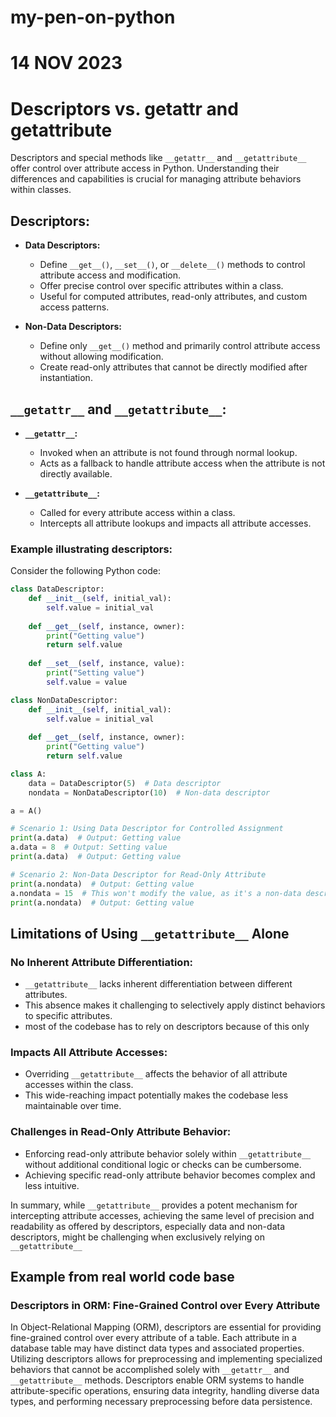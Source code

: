 # my-pen-on-python

# 14 NOV 2023 

# Descriptors vs. __getattr__ and __getattribute__

Descriptors and special methods like `__getattr__` and `__getattribute__` offer control over attribute access in Python. Understanding their differences and capabilities is crucial for managing attribute behaviors within classes.

## Descriptors:

- **Data Descriptors:**
  - Define `__get__()`, `__set__()`, or `__delete__()` methods to control attribute access and modification.
  - Offer precise control over specific attributes within a class.
  - Useful for computed attributes, read-only attributes, and custom access patterns.

- **Non-Data Descriptors:**
  - Define only `__get__()` method and primarily control attribute access without allowing modification.
  - Create read-only attributes that cannot be directly modified after instantiation.

## `__getattr__` and `__getattribute__`:

- **`__getattr__`:**
  - Invoked when an attribute is not found through normal lookup.
  - Acts as a fallback to handle attribute access when the attribute is not directly available.

- **`__getattribute__`:**
  - Called for every attribute access within a class.
  - Intercepts all attribute lookups and impacts all attribute accesses.

### Example illustrating descriptors:

Consider the following Python code:

```python
class DataDescriptor:
    def __init__(self, initial_val):
        self.value = initial_val
    
    def __get__(self, instance, owner):
        print("Getting value")
        return self.value
    
    def __set__(self, instance, value):
        print("Setting value")
        self.value = value

class NonDataDescriptor:
    def __init__(self, initial_val):
        self.value = initial_val
    
    def __get__(self, instance, owner):
        print("Getting value")
        return self.value

class A:
    data = DataDescriptor(5)  # Data descriptor
    nondata = NonDataDescriptor(10)  # Non-data descriptor

a = A()

# Scenario 1: Using Data Descriptor for Controlled Assignment
print(a.data)  # Output: Getting value
a.data = 8  # Output: Setting value
print(a.data)  # Output: Getting value

# Scenario 2: Non-Data Descriptor for Read-Only Attribute
print(a.nondata)  # Output: Getting value
a.nondata = 15  # This won't modify the value, as it's a non-data descriptor
print(a.nondata)  # Output: Getting value
```

## Limitations of Using `__getattribute__` Alone

### No Inherent Attribute Differentiation:

- `__getattribute__` lacks inherent differentiation between different attributes.
- This absence makes it challenging to selectively apply distinct behaviors to specific attributes.
- most of the codebase has to rely on descriptors because of this only

### Impacts All Attribute Accesses:

- Overriding `__getattribute__` affects the behavior of all attribute accesses within the class.
- This wide-reaching impact potentially makes the codebase less maintainable over time.

### Challenges in Read-Only Attribute Behavior:

- Enforcing read-only attribute behavior solely within `__getattribute__` without additional conditional logic or checks can be cumbersome.
- Achieving specific read-only attribute behavior becomes complex and less intuitive.

In summary, while `__getattribute__` provides a potent mechanism for intercepting attribute accesses, achieving the same level of precision and readability as offered by descriptors, especially data and non-data descriptors, might be challenging when exclusively relying on `__getattribute__`


## Example from real world code base 

### Descriptors in ORM: Fine-Grained Control over Every Attribute

In Object-Relational Mapping (ORM), descriptors are essential for providing fine-grained control over every attribute of a table. Each attribute in a database table may have distinct data types and associated properties. Utilizing descriptors allows for preprocessing and implementing specialized behaviors that cannot be accomplished solely with `__getattr__` and `__getattribute__` methods. Descriptors enable ORM systems to handle attribute-specific operations, ensuring data integrity, handling diverse data types, and performing necessary preprocessing before data persistence.
